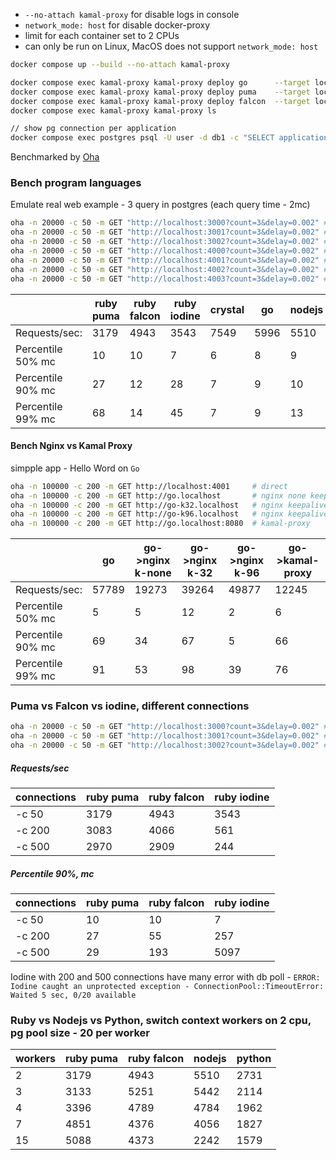 
- `--no-attach kamal-proxy` for disable logs in console
- `network_mode: host` for disable docker-proxy
- limit for each container set to 2 CPUs
- can only be run on Linux, MacOS does not support `network_mode: host`

```bash
docker compose up --build --no-attach kamal-proxy

docker compose exec kamal-proxy kamal-proxy deploy go      --target localhost:4001 --host go.localhost
docker compose exec kamal-proxy kamal-proxy deploy puma    --target localhost:3000 --host puma.localhost
docker compose exec kamal-proxy kamal-proxy deploy falcon  --target localhost:3001 --host falcon.localhost
docker compose exec kamal-proxy kamal-proxy ls

// show pg connection per application
docker compose exec postgres psql -U user -d db1 -c "SELECT application_name, count(*) FROM pg_stat_activity group by 1;"
```

Benchmarked by [Oha](https://github.com/hatoo/oha)

### Bench program languages

Emulate real web example - 3 query in postgres (each query time - 2mc)

```bash
oha -n 20000 -c 50 -m GET "http://localhost:3000?count=3&delay=0.002" # ruby puma
oha -n 20000 -c 50 -m GET "http://localhost:3001?count=3&delay=0.002" # ruby falcon
oha -n 20000 -c 50 -m GET "http://localhost:3002?count=3&delay=0.002" # ruby iodine fiber
oha -n 20000 -c 50 -m GET "http://localhost:4000?count=3&delay=0.002" # crystal
oha -n 20000 -c 50 -m GET "http://localhost:4001?count=3&delay=0.002" # go
oha -n 20000 -c 50 -m GET "http://localhost:4002?count=3&delay=0.002" # nodejs
oha -n 20000 -c 50 -m GET "http://localhost:4003?count=3&delay=0.002" # async python
```
|                   | ruby puma| ruby falcon | ruby iodine | crystal | go   | nodejs | python |
|-------------------|----------|-------------|-------------|---------|------|--------|--------|
| Requests/sec:     | 3179     | 4943        | 3543        | 7549    | 5996 | 5510   | 2731   |
| Percentile 50% mc | 10       | 10          | 7           | 6       | 8    | 9      | 18     |
| Percentile 90% mc | 27       | 12          | 28          | 7       | 9    | 10     | 20     |
| Percentile 99% mc | 68       | 14          | 45          | 7       | 9    | 13     | 23     |


#### Bench Nginx vs Kamal Proxy 

simpple app - Hello Word on `Go`

```bash
oha -n 100000 -c 200 -m GET http://localhost:4001     # direct
oha -n 100000 -c 200 -m GET http://go.localhost       # nginx none keepalive
oha -n 100000 -c 200 -m GET http://go-k32.localhost   # nginx keepalive 32
oha -n 100000 -c 200 -m GET http://go-k96.localhost   # nginx keepalive 64
oha -n 100000 -c 200 -m GET http://go.localhost:8080  # kamal-proxy
```
|                   | go    | go->nginx<br/>k-none | go->nginx<br/>k-32  | go->nginx<br/>k-96  | go->kamal-proxy |
|-------------------|-------|-------|--------|--------|----------|
| Requests/sec:     | 57789 | 19273  | 39264  | 49877  |  12245 |
| Percentile 50% mc | 5     | 5      | 12     | 2      |  6     |
| Percentile 90% mc | 69    | 34     | 67     | 5      |  66    |
| Percentile 99% mc | 91    | 53     | 98     | 39     |  76    |

### Puma vs Falcon vs iodine, different connections

```bash
oha -n 20000 -c 50 -m GET "http://localhost:3000?count=3&delay=0.002" # ruby puma
oha -n 20000 -c 50 -m GET "http://localhost:3001?count=3&delay=0.002" # ruby falcon
oha -n 20000 -c 50 -m GET "http://localhost:3002?count=3&delay=0.002" # ruby iodine
```
##### Requests/sec
| connections       | ruby puma| ruby falcon | ruby iodine |
|-------------------|----------|-------------|-------------|
| -c 50             | 3179     | 4943        | 3543        |
| -c 200            | 3083     | 4066        | 561         |
| -c 500            | 2970     | 2909        | 244         |

##### Percentile 90%, mc
| connections       | ruby puma| ruby falcon | ruby iodine |
|-------------------|----------|-------------|-------------|
| -c 50             | 10       | 10          | 7           |
| -c 200            | 27       | 55          | 257         |
| -c 500            | 29       | 193         | 5097        |

Iodine with 200 and 500 connections have many error with db poll - 
`ERROR: Iodine caught an unprotected exception - ConnectionPool::TimeoutError: Waited 5 sec, 0/20 available`

### Ruby vs Nodejs vs Python, switch context workers on 2 cpu, pg pool size - 20 per worker
| workers | ruby puma | ruby falcon | nodejs | python |
|---------|-----------|-------------|--------|--------|
| 2       | 3179      | 4943        | 5510   | 2731   |
| 3       | 3133      | 5251        | 5442   | 2114   |
| 4       | 3396      | 4789        | 4784   | 1962   |
| 7       | 4851      | 4376        | 4056   | 1827   |
| 15      | 5088      | 4373        | 2242   | 1579   |